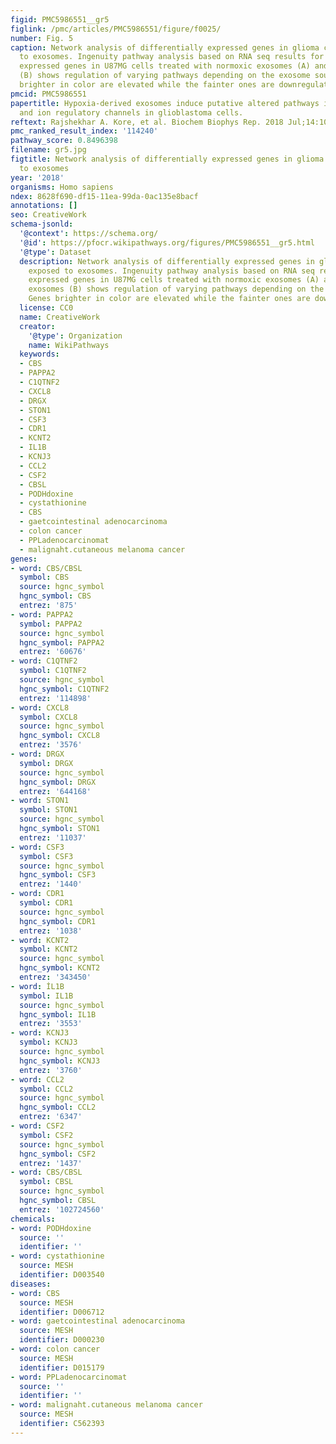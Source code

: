 ```yaml
---
figid: PMC5986551__gr5
figlink: /pmc/articles/PMC5986551/figure/f0025/
number: Fig. 5
caption: Network analysis of differentially expressed genes in glioma cells exposed
  to exosomes. Ingenuity pathway analysis based on RNA seq results for differentially
  expressed genes in U87MG cells treated with normoxic exosomes (A) and hypoxic exosomes
  (B) shows regulation of varying pathways depending on the exosome source. Genes
  brighter in color are elevated while the fainter ones are downregulated.
pmcid: PMC5986551
papertitle: Hypoxia-derived exosomes induce putative altered pathways in biosynthesis
  and ion regulatory channels in glioblastoma cells.
reftext: Rajshekhar A. Kore, et al. Biochem Biophys Rep. 2018 Jul;14:104-113.
pmc_ranked_result_index: '114240'
pathway_score: 0.8496398
filename: gr5.jpg
figtitle: Network analysis of differentially expressed genes in glioma cells exposed
  to exosomes
year: '2018'
organisms: Homo sapiens
ndex: 8628f690-df15-11ea-99da-0ac135e8bacf
annotations: []
seo: CreativeWork
schema-jsonld:
  '@context': https://schema.org/
  '@id': https://pfocr.wikipathways.org/figures/PMC5986551__gr5.html
  '@type': Dataset
  description: Network analysis of differentially expressed genes in glioma cells
    exposed to exosomes. Ingenuity pathway analysis based on RNA seq results for differentially
    expressed genes in U87MG cells treated with normoxic exosomes (A) and hypoxic
    exosomes (B) shows regulation of varying pathways depending on the exosome source.
    Genes brighter in color are elevated while the fainter ones are downregulated.
  license: CC0
  name: CreativeWork
  creator:
    '@type': Organization
    name: WikiPathways
  keywords:
  - CBS
  - PAPPA2
  - C1QTNF2
  - CXCL8
  - DRGX
  - STON1
  - CSF3
  - CDR1
  - KCNT2
  - IL1B
  - KCNJ3
  - CCL2
  - CSF2
  - CBSL
  - PODHdoxine
  - cystathionine
  - CBS
  - gaetcointestinal adenocarcinoma
  - colon cancer
  - PPLadenocarcinomat
  - malignaht.cutaneous melanoma cancer
genes:
- word: CBS/CBSL
  symbol: CBS
  source: hgnc_symbol
  hgnc_symbol: CBS
  entrez: '875'
- word: PAPPA2
  symbol: PAPPA2
  source: hgnc_symbol
  hgnc_symbol: PAPPA2
  entrez: '60676'
- word: C1QTNF2
  symbol: C1QTNF2
  source: hgnc_symbol
  hgnc_symbol: C1QTNF2
  entrez: '114898'
- word: CXCL8
  symbol: CXCL8
  source: hgnc_symbol
  hgnc_symbol: CXCL8
  entrez: '3576'
- word: DRGX
  symbol: DRGX
  source: hgnc_symbol
  hgnc_symbol: DRGX
  entrez: '644168'
- word: STON1
  symbol: STON1
  source: hgnc_symbol
  hgnc_symbol: STON1
  entrez: '11037'
- word: CSF3
  symbol: CSF3
  source: hgnc_symbol
  hgnc_symbol: CSF3
  entrez: '1440'
- word: CDR1
  symbol: CDR1
  source: hgnc_symbol
  hgnc_symbol: CDR1
  entrez: '1038'
- word: KCNT2
  symbol: KCNT2
  source: hgnc_symbol
  hgnc_symbol: KCNT2
  entrez: '343450'
- word: İL1B
  symbol: IL1B
  source: hgnc_symbol
  hgnc_symbol: IL1B
  entrez: '3553'
- word: KCNJ3
  symbol: KCNJ3
  source: hgnc_symbol
  hgnc_symbol: KCNJ3
  entrez: '3760'
- word: CCL2
  symbol: CCL2
  source: hgnc_symbol
  hgnc_symbol: CCL2
  entrez: '6347'
- word: CSF2
  symbol: CSF2
  source: hgnc_symbol
  hgnc_symbol: CSF2
  entrez: '1437'
- word: CBS/CBSL
  symbol: CBSL
  source: hgnc_symbol
  hgnc_symbol: CBSL
  entrez: '102724560'
chemicals:
- word: PODHdoxine
  source: ''
  identifier: ''
- word: cystathionine
  source: MESH
  identifier: D003540
diseases:
- word: CBS
  source: MESH
  identifier: D006712
- word: gaetcointestinal adenocarcinoma
  source: MESH
  identifier: D000230
- word: colon cancer
  source: MESH
  identifier: D015179
- word: PPLadenocarcinomat
  source: ''
  identifier: ''
- word: malignaht.cutaneous melanoma cancer
  source: MESH
  identifier: C562393
---
```

